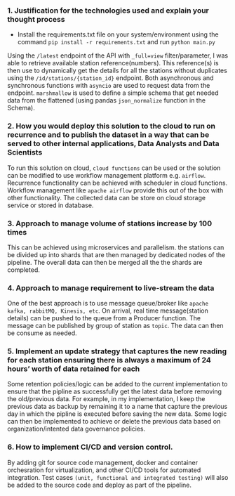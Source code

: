 ### 1. Justification for the technologies used and explain your thought process

- Install the requirements.txt file on your system/environment using the command `pip install -r requirements.txt` and run `python main.py`

Using the `/latest` endpoint of the API with `_full=view` filter/parameter, I was able to retrieve available station reference(numbers). This reference(s) is then use to dynamically get the details for all the stations without duplicates using the `/id/stations/{station_id}` endpoint. Both asynchronous and synchronous functions with `asyncio` are used to request data from the endpoint. `marshmallow` is used to define a simple schema that get needed data from the flattened (using pandas `json_normalize` function in the Schema).

### 2. How you would deploy this solution to the cloud to run on recurrence and to publish the dataset in a way that can be served to other internal applications, Data Analysts and Data Scientists

To run this solution on cloud, `cloud functions` can be used or the solution can be modified to use workflow management platform e.g. `airflow`. Recurrence functionality can be achieved with scheduler in cloud functions. Workflow management like `apache airflow` provide this out of the box with other functionality. The collected data can be store on cloud storage service or stored in database.

### 3. Approach to manage volume of stations increase by 100 times

This can be achieved using microservices and parallelism. the stations can be divided up into shards that are then managed by dedicated nodes of the pipeline. The overall data can then be merged all the the shards are completed.

### 4. Approach to manage requirement to live-stream the data

One of the best approach is to use message queue/broker like `apache kafka, rabbitMQ, Kinesis, etc`. On arrival, real time message(station details) can be pushed to the queue from a Producer function. The message can be published by group of station as `topic`. The data can then be consume as needed.

### 5. Implement an update strategy that captures the new reading for each station ensuring there is always a maximum of 24 hours’ worth of data retained for each

Some retention policies/logic can be added to the current implementation to ensure that the pipline as successfully get the latest data before removing the old/previous data.
For example, in my implementation, I keep the previous data as backup by remaining it to a name that capture the previous day in which the pipline is executed before saving the new data. Some logic can then be implemented to achieve or delete the previous data based on organization/intented data governance policies.

### 6. How to implement CI/CD and version control.

By adding git for source code management, docker and container orchesration for virtualization, and other CI/CD tools for automated integration. Test cases `(unit, functional and integrated testing)` will also be added to the source code and deploy as part of the pipeline.
